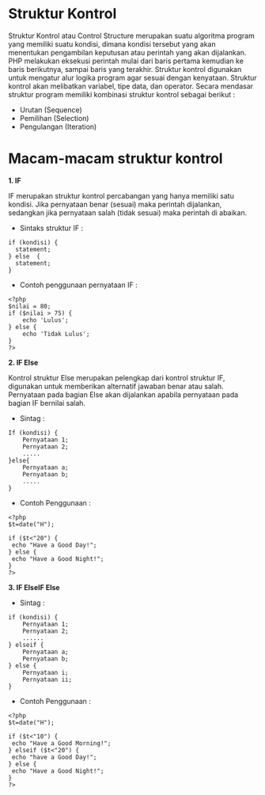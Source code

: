 # Struktur Kontrol 
Struktur Kontrol atau Control Structure merupakan suatu algoritma program yang memiliki suatu kondisi, dimana kondisi tersebut yang akan menentukan pengambilan keputusan atau perintah yang akan dijalankan.
PHP melakukan eksekusi perintah mulai dari baris pertama kemudian ke baris berikutnya, sampai baris yang terakhir. Struktur kontrol digunakan untuk mengatur alur logika program agar sesuai dengan kenyataan. Struktur kontrol akan melibatkan variabel, tipe data, dan operator. Secara mendasar struktur program memiliki kombinasi struktur kontrol sebagai berikut :
* Urutan (Sequence)
* Pemilihan (Selection)
* Pengulangan (Iteration)

# Macam-macam struktur kontrol
**1. IF**

IF merupakan struktur kontrol percabangan yang hanya memiliki satu kondisi. Jika pernyataan benar (sesuai) maka perintah dijalankan, sedangkan jika pernyataan salah (tidak sesuai) maka perintah di abaikan. 
* Sintaks struktur IF :
```pernyataan if
if (kondisi) {
  statement;
} else  {
  statement;
}
```
* Contoh penggunaan pernyataan IF :
```contoh penggunaan pernyataan IF :
<?php
$nilai = 80;
if ($nilai > 75) {
	echo 'Lulus';
} else {
	echo 'Tidak Lulus';
}
?>
```

**2. IF Else**

Kontrol struktur Else merupakan pelengkap dari kontrol struktur IF, digunakan untuk memberikan alternatif jawaban benar atau salah. Pernyataan pada bagian Else akan dijalankan apabila pernyataan pada bagian IF bernilai salah.

* Sintag : 
```pernyataan if else
If (kondisi) {
    Pernyataan 1;
    Pernyataan 2;
    .....
}else{
    Pernyataan a;
    Pernyataan b;
    .....
}
```

* Contoh Penggunaan : 
```penggunaan if else
<?php
$t=date("H");

if ($t<"20") {
 echo "Have a Good Day!";
} else {
 echo "Have a Good Night!";
}
?>
```

**3. IF ElseIF Else**
* Sintag :
```pernyataan if elseif else
if (kondisi) {
    Pernyataan 1;
    Pernyataan 2;
    ......
} elseif {
    Pernyataan a;
    Pernyataan b;
} else {
    Pernyataan i;
    Pernyataan ii;
}
```

* Contoh Penggunaan : 
```contoh penggunaan pernyataan if elseif else
<?php
$t=date("H");

if ($t<"10") {
 echo "Have a Good Morning!";
} elseif ($t<"20") {
 echo "have a Good Day!";
} else {
 echo "Have a Good Night!";
}
?>
```
